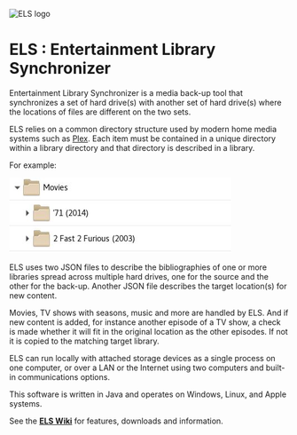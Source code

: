 ![ELS logo](https://github.com/GrokSoft/ELS/blob/master/artifacts/images/els-logo-98px.jpg)

# ELS : Entertainment Library Synchronizer

Entertainment Library Synchronizer is a media back-up tool that synchronizes
a set of hard drive(s) with another set of hard drive(s) where the locations
of files are different on the two sets.

ELS relies on a common directory structure used by modern home media systems such
as [Plex](https://plex.tv). Each item must be contained in a unique directory
within a library directory and that directory is described in a library.

For example:

![library directory structure](artifacts/images/library-directory.jpg "Library directory") 

ELS uses two JSON files to describe the bibliographies of one or more libraries
spread across multiple hard drives, one for the source and the other for the
back-up. Another JSON file describes the target location(s) for new content.

Movies, TV shows with seasons, music and more are handled by ELS. And if new content
is added, for instance another episode of a TV show, a check is made whether it will
fit in the original location as the other episodes. If not it is copied to the matching
target library.

ELS can run locally with attached storage devices as a single process on one computer, or
over a LAN or the Internet using two computers and built-in communications options.
 
This software is written in Java and operates on Windows, Linux, and Apple systems.

See the **[ELS Wiki](https://github.com/GrokSoft/ELS/wiki)** for features, downloads and information.
